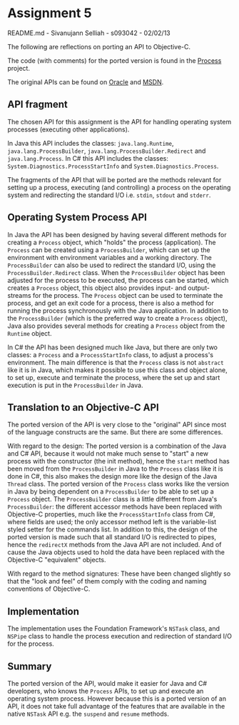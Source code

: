 Assignment 5
============
README.md - Sivanujann Selliah - s093042 - 02/02/13

The following are reflections on porting an API to Objective-C.

The code (with comments) for the ported version is found in the [Process](Process/ "Link to Process") project.

The original APIs can be found on [Oracle](http://docs.oracle.com/javase/7/docs/api/java/lang/Process.html "Link to http://docs.oracle.com/javase/7/docs/api/java/lang/Process.html") and [MSDN](http://msdn.microsoft.com/en-us/library/system.diagnostics.process.aspx "Link to http://msdn.microsoft.com/en-us/library/system.diagnostics.process.aspx").

API fragment
------------
The chosen API for this assignment is the API for handling operating system processes (executing other applications).

In Java this API includes the classes: `java.lang.Runtime`, `java.lang.ProcessBuilder`, `java.lang.ProcessBuilder.Redirect` and `java.lang.Process`.
In C# this API includes the classes: `System.Diagnostics.ProcessStartInfo` and `System.Diagnostics.Process`.

The fragments of the API that will be ported are the methods relevant for setting up a process, executing (and controlling) a process on the operating system and redirecting the standard I/O i.e. `stdin`, `stdout` and `stderr`.

Operating System Process API
---------------------------
In Java the API has been designed by having several different methods for creating a `Process` object, which "holds" the process (application). The `Process` can be created using a `ProcessBuilder`, which can set up the environment with environment variables and a working directory. The `ProcessBuilder` can also be used to redirect the standard I/O, using the `ProcessBuilder.Redirect` class. When the `ProcessBuilder` object has been adjusted for the process to be executed, the process can be started, which creates a `Process` object, this object also provides input- and output-streams for the process. The `Process` object can be used to terminate the process, and get an exit code for a process, there is also a method for running the process synchronously with the Java application. In addition to the `ProcessBuilder` (which is the preferred way to create a `Process` object), Java also provides several methods for creating a `Process` object from the `Runtime` object.

In C# the API has been designed much like Java, but there are only two classes: a `Process` and a `ProcessStartInfo` class, to adjust a process's environment. The main difference is that the `Process` class is not `abstract` like it is in Java, which makes it possible to use this class and object alone, to set up, execute and terminate the process, where the set up and start execution is put in the `ProcessBuilder` in Java.

Translation to an Objective-C API
---------------------------------
The ported version of the API is very close to the "original" API since most of the language constructs are the same. But there are some differences.

With regard to the design:
The ported version is a combination of the Java and C# API, because it would not make much sense to "start" a new process with the constructor (the init method), hence the `start` method has been moved from the `ProcessBuilder` in Java to the `Process` class like it is done in C#, this also makes the design more like the design of the Java `Thread` class. The ported version of the `Process` class works like the version in Java by being dependent on a `ProcessBuilder` to be able to set up a `Process` object.
The `ProcessBuilder` class is a little different from Java's `ProcessBuilder`: the different accessor methods have been replaced with Objective-C properties, much like the `ProcessStartInfo` class from C#, where fields are used; the only accessor method left is the variable-list styled setter for the commands list. In addition to this, the design of the ported version is made such that all standard I/O is redirected to pipes, hence the `redirectX` methods from the Java API are not included.
And of cause the Java objects used to hold the data have been replaced with the Objective-C "equivalent" objects.

With regard to the method signatures:
These have been changed slightly so that the "look and feel" of them comply with the coding and naming conventions of Objective-C.

Implementation
--------------
The implementation uses the Foundation Framework's `NSTask` class, and `NSPipe` class to handle the process execution and redirection of standard I/O for the process.

Summary
-------
The ported version of the API, would make it easier for Java and C# developers, who knows the `Process` APIs, to set up and execute an operating system process. However because this is a ported version of an API, it does not take full advantage of the features that are available in the native `NSTask` API e.g. the `suspend` and `resume` methods.
